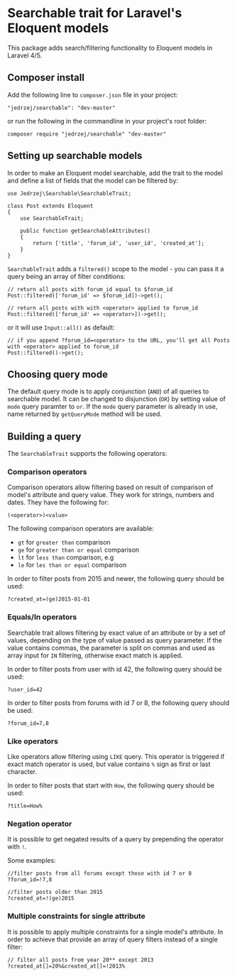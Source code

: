 # Searchable trait for Laravel's Eloquent models

This package adds search/filtering functionality to Eloquent models in Laravel 4/5.

## Composer install

Add the following line to `composer.json` file in your project:

    "jedrzej/searchable": "dev-master"
	
or run the following in the commandline in your project's root folder:	


    composer require "jedrzej/searchable" "dev-master"

## Setting up searchable models

In order to make an Eloquent model searchable, add the trait to the model and define a list of fields that the model can be filtered by:

    use Jedrzej\Searchable\SearchableTrait;
    
    class Post extends Eloquent
    {
        use SearchableTrait;
        
        public function getSearchableAttributes()
        {
            return ['title', 'forum_id', 'user_id', 'created_at'];
        }
    }

`SearchableTrait` adds a `filtered()` scope to the model - you can pass it a query being an array of filter conditions:
 
    // return all posts with forum_id equal to $forum_id
    Post::filtered(['forum_id' => $forum_id])->get();
    
    // return all posts with with <operator> applied to forum_id
    Post::filtered(['forum_id' => <operator>])->get();
 
 or it will use `Input::all()` as default:
    
    // if you append ?forum_id=<operator> to the URL, you'll get all Posts with <operator> applied to forum_id
    Post::filtered()->get();

## Choosing query mode
The default query mode is to apply conjunction (```AND```) of all queries to searchable model. It can be changed to disjunction (```OR```)
by setting value of `mode` query paramter to `or`. If the `mode` query parameter is already in use, name returned by `getQueryMode` method
will be used.
 
## Building a query

The `SearchableTrait` supports the following operators:
    
### Comparison operators
Comparison operators allow filtering based on result of comparison of model's attribute and query value. They work for strings, numbers and dates. They have the following for:
    
    (<operator>)<value>

The following comparison operators are available:

* `gt` for `greater than` comparison
* `ge` for `greater than or equal` comparison
* `lt` for `less than` comparison, e.g
* `le` for `les than or equal` comparison

In order to filter posts from 2015 and newer, the following query should be used:

    ?created_at=(ge)2015-01-01
    
### Equals/In operators
Searchable trait allows filtering by exact value of an attribute or by a set of values, depending on the type of value passed as query parameter. 
If the value contains commas, the parameter is split on commas and used as array input for `IN` filtering, otherwise exact match is applied.
    
In order to filter posts from user with id 42, the following query should be used:

    ?user_id=42
    
In order to filter posts from forums with id 7 or 8, the following query should be used:

    ?forum_id=7,8
    
### Like operators
Like operators allow filtering using `LIKE` query. This operator is triggered if exact match operator is used, but value contains `%` sign as first or last character.

In order to filter posts that start with `How`, the following query should be used:

    ?title=How%
    
### Negation operator
It is possible to get negated results of a query by prepending the operator with `!`.
    
Some examples:
    
    //filter posts from all forums except those with id 7 or 8
    ?forum_id=!7,8
    
    //filter posts older than 2015
    ?created_at=!(ge)2015
    
### Multiple constraints for single attribute
It is possible to apply multiple constraints for a single model's attribute. 
In order to achieve that provide an array of query filters instead of a single filter:

    // filter all posts from year 20** except 2013
    ?created_at[]=20%&created_at[]=!2013%
